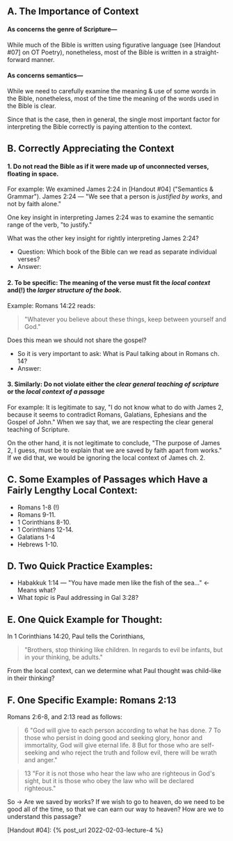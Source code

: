 ## A. The Importance of Context

#### As concerns the genre of Scripture—
While much of the Bible is written using figurative language (see [Handout #07] on OT Poetry), nonetheless, most of the Bible is written in a straight-forward manner.

#### As concerns semantics—
While we need to carefully examine the meaning & use of some words in the Bible, nonetheless, most of the time the meaning of the words used in the Bible is clear.

Since that is the case, then in general, the single most important factor for interpreting the Bible correctly is paying attention to the context.

## B. Correctly Appreciating the Context

#### 1. Do not read the Bible as if it were made up of unconnected verses, floating in space.

For example: We examined James 2:24 in [Handout #04] ("Semantics & Grammar"). James 2:24 — "We see that a person is _justified by works_, and not by faith alone."

One key insight in interpreting James 2:24 was to examine the semantic range of the verb, "to justify."

What was the other key insight for rightly interpreting James 2:24?

- Question: Which book of the Bible can we read as separate individual verses?
- Answer:

#### 2. To be specific: The meaning of the verse must fit the _local context_ and(!) the _larger structure of the book_.

Example: Romans 14:22 reads:
> "Whatever you believe about these things, keep between yourself and God."

Does this mean we should not share the gospel?

- So it is very important to ask: What is Paul talking about in Romans ch. 14?
- Answer:

#### 3. Similarly: Do not violate either the _clear general teaching of scripture_ or the _local context of a passage_

For example: It is legitimate to say, "I do not know what to do with James 2, because it seems to contradict Romans, Galatians, Ephesians and the Gospel of John." When we say that, we are respecting the clear general teaching of Scripture.

On the other hand, it is not legitimate to conclude, "The purpose of James 2, I guess, must be to explain that we are saved by faith apart from works." If we did that, we would be ignoring the local context of James ch. 2.

## C. Some Examples of Passages which Have a Fairly Lengthy Local Context:
- Romans 1-8 (!)
- Romans 9-11.
- 1 Corinthians 8-10.
- 1 Corinthians 12-14.
- Galatians 1-4
- Hebrews 1-10.

## D. Two Quick Practice Examples:
- Habakkuk 1:14 — "You have made men like the fish of the sea..." <- Means what?
- What *topic* is Paul addressing in Gal 3:28?

## E. One Quick Example for Thought:
In 1 Corinthians 14:20, Paul tells the Corinthians,

> "Brothers, stop thinking like children. In regards to evil be infants, but in your thinking, be adults."

From the local context, can we determine what Paul thought was child-like in their thinking?

## F. One Specific Example: Romans 2:13
Romans 2:6-8, and 2:13 read as follows:

> 6 "God will give to each person according to what he has done. 7 To those who persist in doing good and seeking glory, honor and immortality, God will give eternal life. 8 But for those who are self-seeking and who reject the truth and follow evil, there will be wrath and anger."

> 13 "For it is not those who hear the law who are righteous in God's sight, but it is those who obey the law who will be declared righteous."

So -> Are we saved by works? If we wish to go to heaven, do we need to be good all of the time, so that we can earn our way to heaven? How are we to understand this passage?

[Handout #04]: {% post_url 2022-02-03-lecture-4 %}

